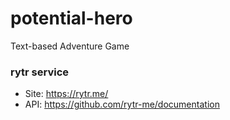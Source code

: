 # potential-hero
Text-based Adventure Game

### rytr service

- Site: https://rytr.me/
- API: https://github.com/rytr-me/documentation